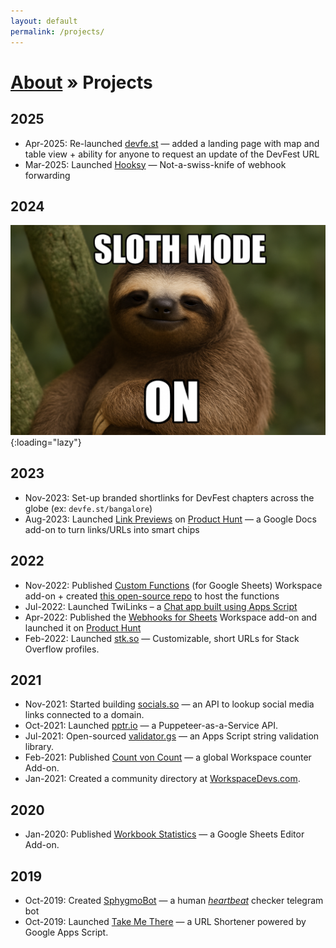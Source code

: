 ```yaml
---
layout: default
permalink: /projects/
---
```


<h1><a href="/about/">About</a> » Projects</h1>

## 2025

- Apr-2025: Re-launched [devfe.st](https://devfe.st/) — added a landing page with map and table view + ability for anyone to request an update of the DevFest URL
- Mar-2025: Launched [Hooksy](https://hooksy.co/) — Not-a-swiss-knife of webhook forwarding

## 2024

![Sloth mode: on](/assets/img/sloth-mode-on.jpg){:loading="lazy"}

## 2023

- Nov-2023: Set-up branded shortlinks for DevFest chapters across the globe (ex: `devfe.st/bangalore`)
- Aug-2023: Launched [Link Previews](https://workspace.google.com/marketplace/app/link_previews/215545697761) on [Product Hunt](https://www.producthunt.com/posts/link-previews) — a Google Docs add-on to turn links/URLs into smart chips

## 2022

- Nov-2022: Published [Custom Functions](https://workspace.google.com/marketplace/app/custom_functions/3868008326) (for Google Sheets) Workspace add-on + created [this open-source repo](https://github.com/custom-functions/google-sheets) to host the functions
- Jul-2022: Launched TwiLinks – a [Chat app built using Apps Script](https://script.gs/introducing-twilinks-a-chat-app-built-using-apps-script/)
- Apr-2022: Published the [Webhooks for Sheets](https://workspace.google.com/marketplace/app/webhooks_for_sheets/860288437469) Workspace add-on and launched it on [Product Hunt](https://www.producthunt.com/posts/webhooks-for-sheets)
- Feb-2022: Launched [stk.so](https://stk.so/) — Customizable, short URLs for Stack Overflow profiles.

## 2021

- Nov-2021: Started building [socials.so](https://socials.so/) — an API to lookup social media links connected to a domain.
- Oct-2021: Launched [pptr.io](https://pptr.io/) — a Puppeteer-as-a-Service API.
- Jul-2021: Open-sourced [validator.gs](http://validator.gs) — an Apps Script string validation library.
- Feb-2021: Published [Count von Count](https://workspace.google.com/marketplace/app/count_von_count/222600962484) — a global Workspace counter Add-on.
- Jan-2021: Created a community directory at [WorkspaceDevs.com](https://workspacedevs.com/).

## 2020

- Jan-2020: Published [Workbook Statistics](https://workspace.google.com/marketplace/app/workbook_statistics/1062814409654) — a Google Sheets Editor Add-on.

## 2019

- Oct-2019: Created [SphygmoBot](https://t.me/SphygmoBot) — a human [*heartbeat*](https://en.wikipedia.org/wiki/Heartbeat_(computing)) checker telegram bot
- Oct-2019: Launched [Take Me There](https://www.producthunt.com/posts/take-me-there-2) — a URL Shortener powered by Google Apps Script.
